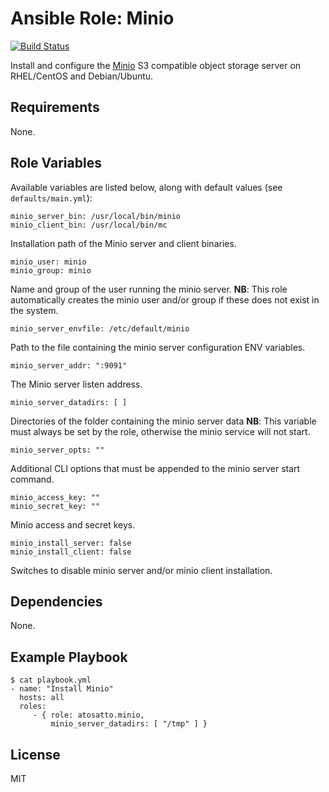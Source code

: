 Ansible Role: Minio
===================

[![Build Status](https://travis-ci.org/atosatto/ansible-minio.svg?branch=master)](https://travis-ci.org/atosatto/ansible-minio)

Install and configure the [Minio](https://minio.io/) S3 compatible object storage server
on RHEL/CentOS and Debian/Ubuntu.

Requirements
------------

None.

Role Variables
--------------

Available variables are listed below, along with default values (see `defaults/main.yml`):

    minio_server_bin: /usr/local/bin/minio
    minio_client_bin: /usr/local/bin/mc

Installation path of the Minio server and client binaries.

    minio_user: minio
    minio_group: minio

Name and group of the user running the minio server.
**NB**: This role automatically creates the minio user and/or group if these does not exist in the system.

    minio_server_envfile: /etc/default/minio

Path to the file containing the minio server configuration ENV variables.

    minio_server_addr: ":9091"

The Minio server listen address.

    minio_server_datadirs: [ ]

Directories of the folder containing the minio server data
**NB**: This variable must always be set by the role, otherwise the minio service will not start.

    minio_server_opts: ""

Additional CLI options that must be appended to the minio server start command.

    minio_access_key: ""
    minio_secret_key: ""

Minio access and secret keys.

    minio_install_server: false
    minio_install_client: false

Switches to disable minio server and/or minio client installation.

Dependencies
------------

None.

Example Playbook
----------------

    $ cat playbook.yml
    - name: "Install Minio"
      hosts: all
      roles:
         - { role: atosatto.minio,
             minio_server_datadirs: [ "/tmp" ] }

License
-------

MIT
